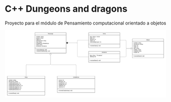 # C++ Dungeons and dragons

Proyecto para el módulo de Pensamiento computacional orientado a objetos

![Diagrama de clases](.\media\uml.png)